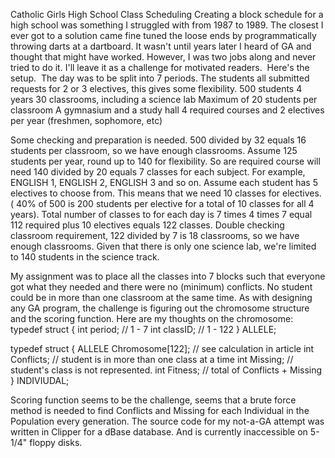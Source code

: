 
Catholic Girls High School Class Scheduling
Creating a block schedule for a high school was something I struggled with from 1987 to 1989. The closest I ever got to a solution came fine tuned the loose ends by programmatically throwing darts at a dartboard. It wasn't until years later I heard of GA and thought that might have worked. However, I was two jobs along and never tried to do it. I'll leave it as a challenge for motivated readers. 
Here's the setup. 
The day was to be split into 7 periods. The students all submitted requests for 2 or 3 electives, this gives some flexibility.
500 students
4 years
30 classrooms, including a science lab
Maximum of 20 students per classroom
A gymnasium and a study hall
4 required courses and 2 electives per year (freshmen, sophomore, etc)

Some checking and preparation is needed.
500 divided by 32 equals 16 students per classroom, so we have enough classrooms.
Assume 125 students per year, round up to 140 for flexibility. So are required course will need 140 divided by 20 equals 7 classes for each subject. For example, ENGLISH 1, ENGLISH 2, ENGLISH 3 and so on.
Assume each student has 5 electives to choose from. This means that we need 10 classes for electives. ( 40% of 500 is 200 students per elective for a total of 10 classes for all 4 years).
Total number of classes to for each day is 7 times 4 times 7 equal 112 required plus 10 electives equals 122 classes. Double checking classroom requirement, 122 divided by 7 is 18 classrooms, so we have enough classrooms.
Given that there is only one science lab, we're limited to 140 students in the science track.

My assignment was to place all the classes into 7 blocks such that everyone got what they needed and there were no (minimum) conflicts. No student could be in more than one classroom at the same time.
As with designing any GA program, the challenge is figuring out the chromosome structure and the scoring function. Here are my thoughts on the chromosome:
typedef struct
{
  int  period;  // 1 - 7
  int  classID; // 1 - 122
} ALLELE;

typedef struct
{
  ALLELE Chromosome[122]; // see calculation in article
  int    Conflicts;       // student is in more than one class at a time
  int    Missing;         // student's class is not represented.
  int    Fitness;         // total of Conflicts + Missing
} INDIVIUDAL;

Scoring function seems to be the challenge, seems that a brute force method is needed to find Conflicts and Missing for each Individual in the Population every generation.
The source code for  my not-a-GA attempt was written in Clipper for a dBase database. And is currently inaccessible on 5-1/4" floppy disks.
